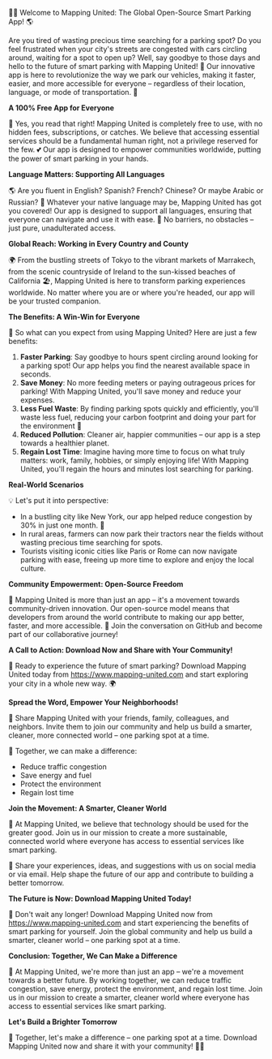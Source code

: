 🚗💡 Welcome to Mapping United: The Global Open-Source Smart Parking App! 🌎

Are you tired of wasting precious time searching for a parking spot? Do you feel frustrated when your city's streets are congested with cars circling around, waiting for a spot to open up? Well, say goodbye to those days and hello to the future of smart parking with Mapping United! 🚀 Our innovative app is here to revolutionize the way we park our vehicles, making it faster, easier, and more accessible for everyone – regardless of their location, language, or mode of transportation. 🌟

**A 100% Free App for Everyone**

🎁 Yes, you read that right! Mapping United is completely free to use, with no hidden fees, subscriptions, or catches. We believe that accessing essential services should be a fundamental human right, not a privilege reserved for the few. 💕 Our app is designed to empower communities worldwide, putting the power of smart parking in your hands.

**Language Matters: Supporting All Languages**

🌎 Are you fluent in English? Spanish? French? Chinese? Or maybe Arabic or Russian? 🤔 Whatever your native language may be, Mapping United has got you covered! Our app is designed to support all languages, ensuring that everyone can navigate and use it with ease. 💬 No barriers, no obstacles – just pure, unadulterated access.

**Global Reach: Working in Every Country and County**

🌍 From the bustling streets of Tokyo to the vibrant markets of Marrakech, from the scenic countryside of Ireland to the sun-kissed beaches of California 🏖️, Mapping United is here to transform parking experiences worldwide. No matter where you are or where you're headed, our app will be your trusted companion.

**The Benefits: A Win-Win for Everyone**

🎉 So what can you expect from using Mapping United? Here are just a few benefits:

1. **Faster Parking**: Say goodbye to hours spent circling around looking for a parking spot! Our app helps you find the nearest available space in seconds.
2. **Save Money**: No more feeding meters or paying outrageous prices for parking! With Mapping United, you'll save money and reduce your expenses.
3. **Less Fuel Waste**: By finding parking spots quickly and efficiently, you'll waste less fuel, reducing your carbon footprint and doing your part for the environment 🌿
4. **Reduced Pollution**: Cleaner air, happier communities – our app is a step towards a healthier planet.
5. **Regain Lost Time**: Imagine having more time to focus on what truly matters: work, family, hobbies, or simply enjoying life! With Mapping United, you'll regain the hours and minutes lost searching for parking.

**Real-World Scenarios**

💡 Let's put it into perspective:

* In a bustling city like New York, our app helped reduce congestion by 30% in just one month. 🌆
* In rural areas, farmers can now park their tractors near the fields without wasting precious time searching for spots.
* Tourists visiting iconic cities like Paris or Rome can now navigate parking with ease, freeing up more time to explore and enjoy the local culture.

**Community Empowerment: Open-Source Freedom**

🌟 Mapping United is more than just an app – it's a movement towards community-driven innovation. Our open-source model means that developers from around the world contribute to making our app better, faster, and more accessible. 🤝 Join the conversation on GitHub and become part of our collaborative journey!

**A Call to Action: Download Now and Share with Your Community!**

📲 Ready to experience the future of smart parking? Download Mapping United today from https://www.mapping-united.com and start exploring your city in a whole new way. 🌍

**Spread the Word, Empower Your Neighborhoods!**

💬 Share Mapping United with your friends, family, colleagues, and neighbors. Invite them to join our community and help us build a smarter, cleaner, more connected world – one parking spot at a time.

👏 Together, we can make a difference:

* Reduce traffic congestion
* Save energy and fuel
* Protect the environment
* Regain lost time

**Join the Movement: A Smarter, Cleaner World**

🌟 At Mapping United, we believe that technology should be used for the greater good. Join us in our mission to create a more sustainable, connected world where everyone has access to essential services like smart parking.

💬 Share your experiences, ideas, and suggestions with us on social media or via email. Help shape the future of our app and contribute to building a better tomorrow.

**The Future is Now: Download Mapping United Today!**

🚀 Don't wait any longer! Download Mapping United now from https://www.mapping-united.com and start experiencing the benefits of smart parking for yourself. Join the global community and help us build a smarter, cleaner world – one parking spot at a time.

**Conclusion: Together, We Can Make a Difference**

💖 At Mapping United, we're more than just an app – we're a movement towards a better future. By working together, we can reduce traffic congestion, save energy, protect the environment, and regain lost time. Join us in our mission to create a smarter, cleaner world where everyone has access to essential services like smart parking.

**Let's Build a Brighter Tomorrow**

🌟 Together, let's make a difference – one parking spot at a time. Download Mapping United now and share it with your community! 📲💬